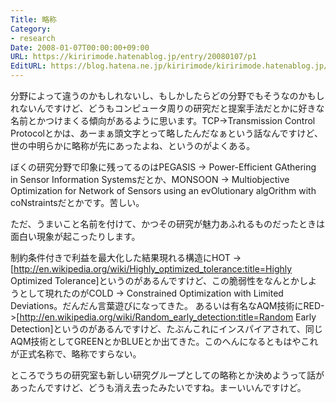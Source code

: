 ```yaml
---
Title: 略称
Category:
- research
Date: 2008-01-07T00:00:00+09:00
URL: https://kiririmode.hatenablog.jp/entry/20080107/p1
EditURL: https://blog.hatena.ne.jp/kiririmode/kiririmode.hatenablog.jp/atom/entry/8454420450078215744
---
```



分野によって違うのかもしれないし、もしかしたらどの分野でもそうなのかもしれないんですけど、どうもコンピュータ周りの研究だと提案手法だとかに好きな名前とかつけまくる傾向があるように思います。TCP->Transmission Control Protocolとかは、あーまぁ頭文字とって略したんだなぁという話なんですけど、世の中明らかに略称が先にあったよね、というのがよくある。


ぼくの研究分野で印象に残ってるのはPEGASIS -> Power-Efficient GAthering in Sensor Information Systemsだとか、MONSOON -> Multiobjective Optimization for Network of Sensors using an evOlutionary algOrithm with coNstraintsだとかです。苦しい。


ただ、うまいこと名前を付けて、かつその研究が魅力あふれるものだったときは面白い現象が起こったりします。


制約条件付きで利益を最大化した結果現れる構造にHOT -> [http://en.wikipedia.org/wiki/Highly_optimized_tolerance:title=Highly Optimized Tolerance]というのがあるんですけど、この脆弱性をなんとかしようとして現れたのがCOLD -> Constrained Optimization with Limited Deviations。だんだん言葉遊びになってきた。
あるいは有名なAQM技術にRED->[http://en.wikipedia.org/wiki/Random_early_detection:title=Random Early Detection]というのがあるんですけど、たぶんこれにインスパイアされて、同じAQM技術としてGREENとかBLUEとか出てきた。このへんになるともはやこれが正式名称で、略称ですらない。


ところでうちの研究室も新しい研究グループとしての略称とか決めようって話があったんですけど、どうも消え去ったみたいですね。まーいいんですけど。
